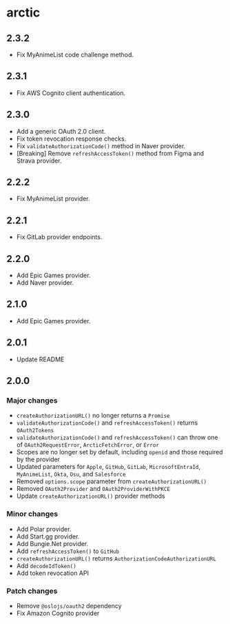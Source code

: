 # arctic

## 2.3.2

- Fix MyAnimeList code challenge method.

## 2.3.1

- Fix AWS Cognito client authentication.

## 2.3.0

- Add a generic OAuth 2.0 client.
- Fix token revocation response checks.
- Fix `validateAuthorizationCode()` method in Naver provider.
- [Breaking] Remove `refreshAccessToken()` method from Figma and Strava provider.

## 2.2.2

- Fix MyAnimeList provider.

## 2.2.1

- Fix GitLab provider endpoints.

## 2.2.0

- Add Epic Games provider.
- Add Naver provider.

## 2.1.0

- Add Epic Games provider.

## 2.0.1

- Update README

## 2.0.0

### Major changes

- `createAuthorizationURL()` no longer returns a `Promise`
- `validateAuthorizationCode()` and `refreshAccessToken()` returns `OAuth2Tokens`
- `validateAuthorizationCode()` and `refreshAccessToken()` can throw one of `OAuth2RequestError`, `ArcticFetchError`, or `Error`
- Scopes are no longer set by default, including `openid` and those required by the provider
- Updated parameters for `Apple`, `GitHub`, `GitLab`, `MicrosoftEntraId`, `MyAnimeList`, `Okta`, `Osu`, and `Salesforce`
- Removed `options.scope` parameter from `createAuthorizationURL()`
- Removed `OAuth2Provider` and `OAuth2ProviderWithPKCE`
- Update `createAuthorizationURL()` provider methods

### Minor changes

- Add Polar provider.
- Add Start.gg provider.
- Add Bungie.Net provider.
- Add `refreshAccessToken()` to `GitHub`
- `createAuthorizationURL()` returns `AuthorizationCodeAuthorizationURL`
- Add `decodeIdToken()`
- Add token revocation API

### Patch changes

- Remove `@oslojs/oauth2` dependency
- Fix Amazon Cognito provider
